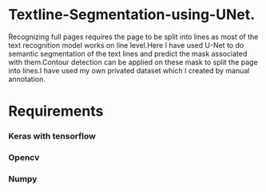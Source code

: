# Textline-Segmentation-using-UNet.

Recognizing full pages requires the page to be split into lines as most of the text recognition model
works on line level.Here I have used U-Net to do semantic segmentation of the text lines and predict 
the mask associated with them.Contour detection can be applied on these mask to split the page into 
lines.I have used my own privated dataset which I created by manual annotation.

# Requirements
### Keras with tensorflow
### Opencv
### Numpy


